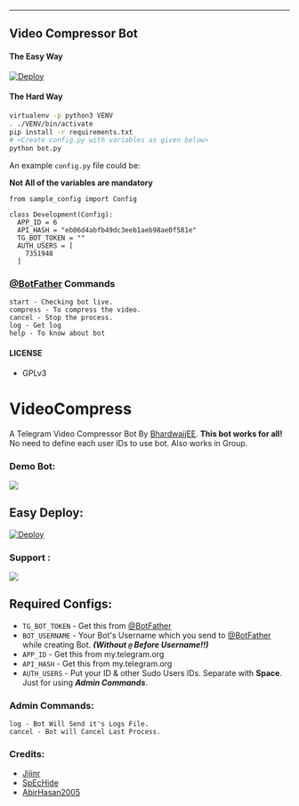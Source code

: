 ---

## Video Compressor Bot



#### The Easy Way

  [![Deploy](https://www.herokucdn.com/deploy/button.svg)](https://heroku.com/deploy?template=https://github.com/bhardwajjEE/TGcompressbot)

#### The Hard Way

```sh
virtualenv -p python3 VENV
. ./VENV/bin/activate
pip install -r requirements.txt
# <Create config.py with variables as given below>
python bot.py
```

An example `config.py` file could be:

**Not All of the variables are mandatory**

```python3
from sample_config import Config

class Development(Config):
  APP_ID = 6
  API_HASH = "eb06d4abfb49dc3eeb1aeb98ae0f581e"
  TG_BOT_TOKEN = ""
  AUTH_USERS = [
    7351948
  ]
```

### [@BotFather](https://telegram.dog/BotFather) Commands

```
start - Checking bot live.
compress - To compress the video.
cancel - Stop the process.
log - Get log
help - To know about bot
```




#### LICENSE
- GPLv3
# VideoCompress
A Telegram Video Compressor Bot By [BhardwajjEE](https://telegram.me/Priyanshu_bhardwaj). **This bot works for all!** No need to define each user IDs to use bot. Also works in Group.
### Demo Bot:
<a href="https://t.me/CompresserRobot"><img src="https://img.shields.io/badge/CompresserROBOT-Telegram-orange"></a>

## Easy Deploy:
[![Deploy](https://www.herokucdn.com/deploy/button.svg)](https://heroku.com/deploy)

### Support :
<a href="https://t.me/priyanshu_bhardwaj"><img src="https://img.shields.io/badge/BhardwajjEE-Telegram-orange"></a>

## Required Configs:
* `TG_BOT_TOKEN` - Get this from [@BotFather](https://t.me/BotFather)
* `BOT_USERNAME` - Your Bot's Username which you send to [@BotFather](https://t.me/BotFather) while creating Bot. ***(Without `@` Before Username!!)***
* `APP_ID` - Get this from my.telegram.org
* `API_HASH` - Get this from my.telegram.org
* `AUTH_USERS` - Put your ID & other Sudo Users IDs. Separate with **Space**. Just for using ***Admin Commands***.

### Admin Commands:
```
log - Bot Will Send it's Logs File.
cancel - Bot will Cancel Last Process.
```




### Credits:
* [Jijinr](https://github.com/Jijinr)
* [SpEcHide](https://github.com/spechide)
* [AbirHasan2005](https://github.com/AbirHasan2005)

